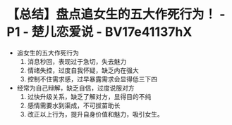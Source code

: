 # 【总结】盘点追女生的五大作死行为！ - P1 - 楚儿恋爱说 - BV17e41137hX

-   追女生的五大作死行为
    1.  消息秒回，表现过于急切，失去魅力
    2.  情绪失控，过度自我怀疑，缺乏内在强大
    3.  控制不住需求感，过早暴露需求会显得低三下四
-   经常为自己辩解，缺乏自信，过度说服对方
    1.  过快升级关系，缺乏了解对方，显得目的不纯
    2.  感情需要水到渠成，不可拔苗助长
    3.  改正以上行为，提升自身价值和魅力，吸引女生。